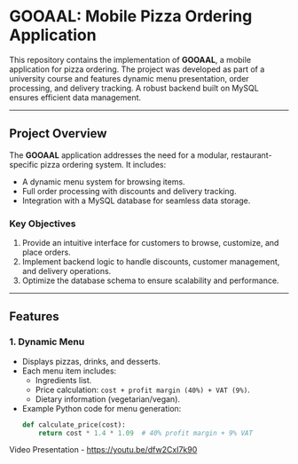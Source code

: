 # GOOAAL: Mobile Pizza Ordering Application

This repository contains the implementation of **GOOAAL**, a mobile application for pizza ordering. The project was developed as part of a university course and features dynamic menu presentation, order processing, and delivery tracking. A robust backend built on MySQL ensures efficient data management.

---

## **Project Overview**

The **GOOAAL** application addresses the need for a modular, restaurant-specific pizza ordering system. It includes:
- A dynamic menu system for browsing items.
- Full order processing with discounts and delivery tracking.
- Integration with a MySQL database for seamless data storage.

### **Key Objectives**
1. Provide an intuitive interface for customers to browse, customize, and place orders.
2. Implement backend logic to handle discounts, customer management, and delivery operations.
3. Optimize the database schema to ensure scalability and performance.

---

## **Features**

### 1. Dynamic Menu
- Displays pizzas, drinks, and desserts.
- Each menu item includes:
  - Ingredients list.
  - Price calculation: `cost + profit margin (40%) + VAT (9%)`.
  - Dietary information (vegetarian/vegan).
- Example Python code for menu generation:
  ```python
  def calculate_price(cost):
      return cost * 1.4 * 1.09  # 40% profit margin + 9% VAT

Video Presentation - https://youtu.be/dfw2CxI7k90
